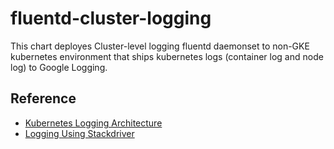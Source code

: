 # fluentd-cluster-logging

This chart deployes Cluster-level logging fluentd daemonset to non-GKE kubernetes environment that ships kubernetes logs (container log and node log) to Google Logging.

## Reference

* [Kubernetes Logging Architecture](https://kubernetes.io/docs/concepts/cluster-administration/logging/#cluster-level-logging-architectures)
* [Logging Using Stackdriver](https://kubernetes.io/docs/tasks/debug-application-cluster/logging-stackdriver/)
